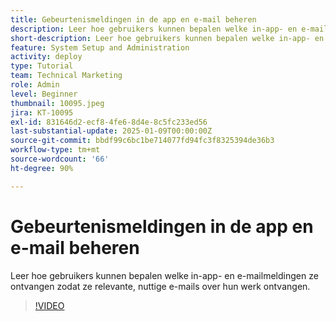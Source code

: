 ```yaml
---
title: Gebeurtenismeldingen in de app en e-mail beheren
description: Leer hoe gebruikers kunnen bepalen welke in-app- en e-mailmeldingen ze ontvangen zodat ze relevante, nuttige e-mails over hun werk ontvangen.
short-description: Leer hoe gebruikers kunnen bepalen welke in-app- en e-mailberichten ze ontvangen.
feature: System Setup and Administration
activity: deploy
type: Tutorial
team: Technical Marketing
role: Admin
level: Beginner
thumbnail: 10095.jpeg
jira: KT-10095
exl-id: 831646d2-ecf8-4fe6-8d4e-8c5fc233ed56
last-substantial-update: 2025-01-09T00:00:00Z
source-git-commit: bbdf99c6bc1be714077fd94fc3f8325394de36b3
workflow-type: tm+mt
source-wordcount: '66'
ht-degree: 90%

---
```


# Gebeurtenismeldingen in de app en e-mail beheren

Leer hoe gebruikers kunnen bepalen welke in-app- en e-mailmeldingen ze ontvangen zodat ze relevante, nuttige e-mails over hun werk ontvangen.

>[!VIDEO](https://video.tv.adobe.com/v/3442813/?quality=12&learn=on&enablevpops=1&captions=dut)

